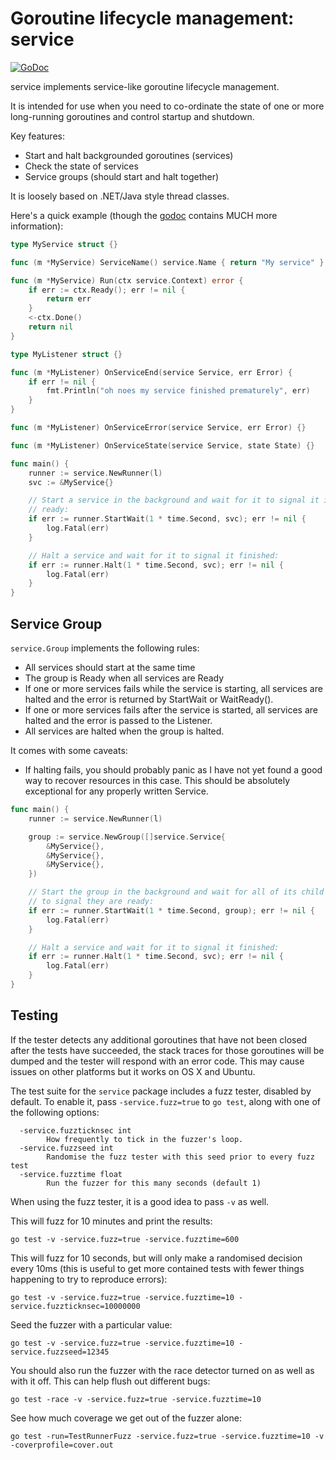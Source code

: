 Goroutine lifecycle management: service
=======================================

[![GoDoc](https://godoc.org/github.com/shabbyrobe/go-service?status.svg)](https://godoc.org/github.com/shabbyrobe/go-service)

service implements service-like goroutine lifecycle management.

It is intended for use when you need to co-ordinate the state of one or more
long-running goroutines and control startup and shutdown.

Key features:

- Start and halt backgrounded goroutines (services)
- Check the state of services
- Service groups (should start and halt together)

It is loosely based on .NET/Java style thread classes.

Here's a quick example (though the
[godoc](https://godoc.org/github.com/shabbyrobe/go-service) contains MUCH
more information):

```go
type MyService struct {}

func (m *MyService) ServiceName() service.Name { return "My service" }

func (m *MyService) Run(ctx service.Context) error {
    if err := ctx.Ready(); err != nil {
        return err
    }
    <-ctx.Done()
    return nil
}

type MyListener struct {}

func (m *MyListener) OnServiceEnd(service Service, err Error) {
    if err != nil {
        fmt.Println("oh noes my service finished prematurely", err)
    }
}

func (m *MyListener) OnServiceError(service Service, err Error) {}

func (m *MyListener) OnServiceState(service Service, state State) {}

func main() {
    runner := service.NewRunner(l)
    svc := &MyService{}

    // Start a service in the background and wait for it to signal it is
    // ready:
    if err := runner.StartWait(1 * time.Second, svc); err != nil {
        log.Fatal(err)
    }

    // Halt a service and wait for it to signal it finished:
    if err := runner.Halt(1 * time.Second, svc); err != nil {
        log.Fatal(err)
    }
}
```

Service Group
-------------

`service.Group` implements the following rules:

- All services should start at the same time
- The group is Ready when all services are Ready
- If one or more services fails while the service is starting, all services are halted and the
  error is returned by StartWait or WaitReady().
- If one or more services fails after the service is started, all services are halted and the
  error is passed to the Listener.
- All services are halted when the group is halted.

It comes with some caveats:

- If halting fails, you should probably panic as I have not yet found a good
  way to recover resources in this case. This should be absolutely exceptional
  for any properly written Service.


```go
func main() {
    runner := service.NewRunner(l)

    group := service.NewGroup([]service.Service{
        &MyService{},
        &MyService{},
        &MyService{},
    })

    // Start the group in the background and wait for all of its child services
    // to signal they are ready:
    if err := runner.StartWait(1 * time.Second, group); err != nil {
        log.Fatal(err)
    }

    // Halt a service and wait for it to signal it finished:
    if err := runner.Halt(1 * time.Second, svc); err != nil {
        log.Fatal(err)
    }
}
```


Testing
-------

If the tester detects any additional goroutines that have not been closed after 
the tests have succeeded, the stack traces for those goroutines will be dumped
and the tester will respond with an error code. This may cause issues on other
platforms but it works on OS X and Ubuntu.

The test suite for the `service` package includes a fuzz tester, disabled by
default. To enable it, pass `-service.fuzz=true` to `go test`, along with one
of the following options:

```
  -service.fuzzticknsec int
    	How frequently to tick in the fuzzer's loop.
  -service.fuzzseed int
        Randomise the fuzz tester with this seed prior to every fuzz test
  -service.fuzztime float
    	Run the fuzzer for this many seconds (default 1)
```

When using the fuzz tester, it is a good idea to pass `-v` as well.

This will fuzz for 10 minutes and print the results:

    go test -v -service.fuzz=true -service.fuzztime=600

This will fuzz for 10 seconds, but will only make a randomised decision every
10ms (this is useful to get more contained tests with fewer things happening
to try to reproduce errors):

    go test -v -service.fuzz=true -service.fuzztime=10 -service.fuzzticknsec=10000000

Seed the fuzzer with a particular value:

    go test -v -service.fuzz=true -service.fuzztime=10 -service.fuzzseed=12345

You should also run the fuzzer with the race detector turned on as well as with
it off. This can help flush out different bugs:

    go test -race -v -service.fuzz=true -service.fuzztime=10

See how much coverage we get out of the fuzzer alone:

    go test -run=TestRunnerFuzz -service.fuzz=true -service.fuzztime=10 -v -coverprofile=cover.out 

